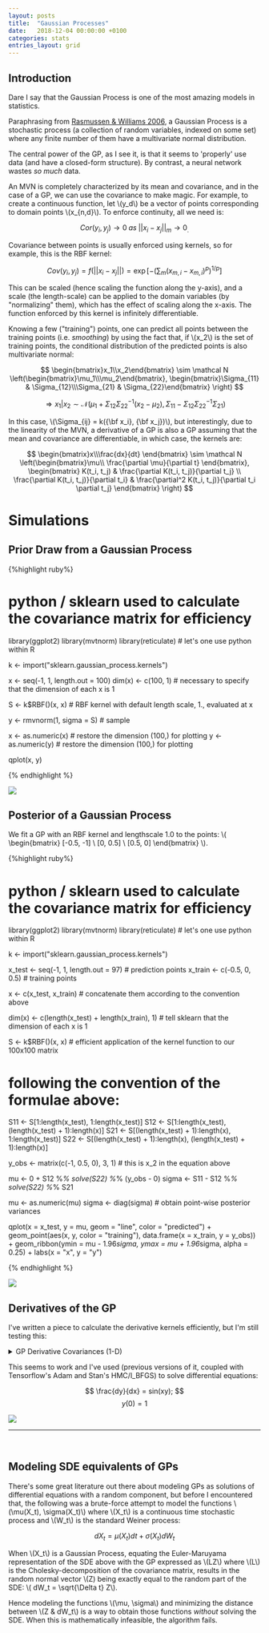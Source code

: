 ```yaml
---
layout: posts
title:  "Gaussian Processes"
date:   2018-12-04 00:00:00 +0100
categories: stats
entries_layout: grid
---
```


## Introduction

Dare I say that the Gaussian Process is one of the most amazing models in statistics.

Paraphrasing from [Rasmussen & Williams 2006](http://www.gaussianprocess.org/gpml/chapters/RW.pdf), a Gaussian Process is a stochastic process (a collection of random variables, indexed on some set) where any finite number of them have a multivariate normal distribution.

The central power of the GP, as I see it, is that it seems to 'properly' use data (and have a closed-form structure). By contrast, a neural network wastes _so much_ data.

An MVN is completely characterized by its mean and covariance, and in the case of a GP, we can use the covariance to make magic. For example, to create a continuous function, let \\(y_d\\) be a vector of points corresponding to domain points \\(x_{n,d}\\). To enforce continuity, all we need is:

$$ Cor(y_i, y_j) \to 0 \; as \;||x_{i} - x_j||_m \to 0_. $$

Covariance between points is usually enforced using kernels, so for example, this is the RBF kernel:

$$ Cov(y_i, y_j) = f(||x_{i} - x_j||) = \exp \left[ -\left( \sum_m (x_{m, i} - x_{m, i})^p \right)^{1/p} \right] $$

This can be scaled (hence scaling the function along the y-axis), and a scale (the length-scale) can be applied to the domain variables (by "normalizing" them), which has the effect of scaling along the x-axis. The function enforced by this kernel is infinitely differentiable.

Knowing a few ("training") points, one can predict all points between the training points (i.e. _smoothing_) by using the fact that, if \\(x_2\\) is the set of training points, the conditional distribution of the predicted points is also multivariate normal:

$$ \begin{bmatrix}x_1\\x_2\end{bmatrix} \sim \mathcal N \left(\begin{bmatrix}\mu_1\\\mu_2\end{bmatrix}, \begin{bmatrix}\Sigma_{11} & \Sigma_{12}\\\Sigma_{21} & \Sigma_{22}\end{bmatrix} \right) $$


$$ \Rightarrow x_1|x_2 \sim \mathcal N \left( \mu_1 + \Sigma_{12}\Sigma_{22}^{-1}(x_2 - \mu_2), \Sigma_{11} - \Sigma_{12}\Sigma_{22}^{-1}\Sigma_{21} \right) $$

In this case, \\(\Sigma_{ij} = k({\bf x_i}, {\bf x_j})\\), but interestingly, due to the linearity of the MVN, a derivative of a GP is also a GP assuming that the mean and covariance are differentiable, in which case, the kernels are:

$$ \begin{bmatrix}x\\\frac{dx}{dt} \end{bmatrix} \sim \mathcal N \left(\begin{bmatrix}\mu\\ \frac{\partial \mu}{\partial t} \end{bmatrix}, \begin{bmatrix} K(t_i, t_j) & \frac{\partial K(t_i, t_j)}{\partial t_j} \\ \frac{\partial K(t_i, t_j)}{\partial t_i} & \frac{\partial^2 K(t_i, t_j)}{\partial t_i \partial t_j} \end{bmatrix} \right) $$

# Simulations

## Prior Draw from a Gaussian Process

{%highlight ruby%}

# python / sklearn used to calculate the covariance matrix for efficiency

library(ggplot2)
library(mvtnorm)
library(reticulate) # let's one use python within R

k <- import("sklearn.gaussian_process.kernels")

x <- seq(-1, 1, length.out = 100)
dim(x) <- c(100, 1) # necessary to specify that the dimension of each x is 1

S <- k$RBF()(x, x) # RBF kernel with default length scale, 1., evaluated at x

y <- rmvnorm(1, sigma = S) # sample

x <- as.numeric(x) # restore the dimension (100,) for plotting
y <- as.numeric(y) # restore the dimension (100,) for plotting

qplot(x, y)

{% endhighlight %}

<img src="/images/prdrw.png">

## Posterior of a Gaussian Process

We fit a GP with an RBF kernel and lengthscale 1.0 to the points: \\( \begin{bmatrix} [-0.5, -1] \\ [0, 0.5] \\ [0.5, 0] \end{bmatrix} \\).

{%highlight ruby%}

# python / sklearn used to calculate the covariance matrix for efficiency

library(ggplot2)
library(mvtnorm)
library(reticulate) # let's one use python within R

k <- import("sklearn.gaussian_process.kernels")

x_test <- seq(-1, 1, length.out = 97) # prediction points
x_train <- c(-0.5, 0, 0.5)             # training points

x <- c(x_test, x_train) # concatenate them according to the convention above

dim(x) <- c(length(x_test) + length(x_train), 1) # tell sklearn that the dimension of each x is 1

S <- k$RBF()(x, x) # efficient application of the kernel function to our 100x100 matrix

# following the convention of the formulae above:

S11 <- S[1:length(x_test), 1:length(x_test)]
S12 <- S[1:length(x_test), (length(x_test) + 1):length(x)]
S21 <- S[(length(x_test) + 1):length(x), 1:length(x_test)]
S22 <- S[(length(x_test) + 1):length(x), (length(x_test) + 1):length(x)]

y_obs <- matrix(c(-1, 0.5, 0), 3, 1) # this is x_2 in the equation above

mu <- 0 + S12 %*% solve(S22) %*% (y_obs - 0)
sigma <- S11 - S12 %*% solve(S22) %*% S21

mu <- as.numeric(mu)
sigma <- diag(sigma) # obtain point-wise posterior variances

qplot(x = x_test, y = mu, geom = "line", color = "predicted") +
	geom_point(aes(x, y, color = "training"), data.frame(x = x_train, y = y_obs)) +
	geom_ribbon(ymin = mu - 1.96*sigma, ymax = mu + 1.96*sigma, alpha = 0.25) +
	labs(x = "x", y = "y")

{% endhighlight %}

<img src="/images/pstrr.png">

## Derivatives of the GP

I've written a piece to calculate the derivative kernels efficiently, but I'm still testing this:

<details>
<summary> GP Derivative Covariances (1-D) </summary>

{%highlight python%}

#!/usr/bin/env python3

from autograd import numpy as np
from autograd import elementwise_grad as egrad

def K(xi, xj):
	""" Calculates the kernel matrix

	The domain values needn't be the same.
	Currently, the only supported dimension of each value of x is one.

	Args:
		xi: Sequence of domain values corresponding to the points changing over rows.
		xj: Sequence of domain values corresponding to the points changing over columns.

	Returns:
		numpy.array corresponding to the kernel values applied over the grid (xi, xj).
	"""
	if type(xi) is not float and type(xj) is not float: # if vectorization is possible:
		xi = xi.reshape(-1, 1) # reshape as a column vector
		xj = xj.reshape(1, -1) # reshape as a row vector
	return np.exp(-np.square(xi - xj)) # return kernel calculation

def dK(xi, xj):
	""" Returns the first kernel derivative matrix w.r.t. the second index

	Args:
		xi: Sequence of domain values corresponding to the points changing over rows.
		xj: Sequence of domain values corresponding to the points changing over columns.

	Returns:
		numpy.array corresponding to the kernel derivative values applied over the grid (xi, xj).		
	"""
	gradient = np.vectorize(egrad(K, 1)) # element-wise gradient along the second index
	xi = xi.reshape(-1, 1) # xi must be a column vector
	xj = xj.reshape(1, -1) # xj must be a row vector
	return gradient(xi, xj)

def dKt(xi, xj):
	""" Returns the transpose of Kernel Derivative Matrix by explicit computation

	Args:
		xi: Sequence of domain values corresponding to the points changing over rows.
		xj: Sequence of domain values corresponding to the points changing over columns.

	Returns:
		numpy.array corresponding to the kernel derivative values applied over the grid (xj, xi).
	
	"""
	gradient = np.vectorize(egrad(K, 0)) # element-wise gradient along the first index
	xi = xi.reshape(-1, 1) # xi must be a column vector
	xj = xj.reshape(1, -1) # xj must be a row vector
	return gradient(xi, xj)

def d2K(xi, xj):
	""" Returns the second kernel derivative matrix

	Args:
		xi: Sequence of domain values corresponding to the points changing over rows.
		xj: Sequence of domain values corresponding to the points changing over columns.

	Returns:
		numpy.array corresponding to the second kernel derivative applied over the grid (xi, xj).
	
	"""
	gradient = np.vectorize(egrad(egrad(K, 1), 0)) # two derivatives are taken
	xi = xi.reshape(-1, 1) # xi must be a column vector
	xj = xj.reshape(1, -1) # xj must be a row vector
	return gradient(xi, xj)

{% endhighlight %}

</details>

This seems to work and I've used (previous versions of it, coupled with Tensorflow's Adam and Stan's HMC/l_BFGS) to solve differential equations:

$$ \frac{dy}{dx} = sin(xy); $$
$$ y(0) = 1 $$

<img src="/images/difsl.png">

---

<br>

## Modeling SDE equivalents of GPs

There's some great literature out there about modeling GPs as solutions of differential equations with a random component, but before I encountered that, the following was a brute-force attempt to model the functions \\(\mu(X_t), \sigma(X_t)\\) where \\(X_t\\) is a continuous time stochastic process and \\(W_t\\) is the standard Weiner process:

$$dX_t = \mu(X_t)dt + \sigma(X_t)dW_t$$

When \\(X_t\\) is a Gaussian Process, equating the Euler-Maruyama representation of the SDE above with the GP expressed as \\(LZ\\) where \\(L\\) is the Cholesky-decomposition of the covariance matrix, results in the random normal vector \\(Z) being exactly equal to the random part of the SDE: \\( dW_t = \sqrt{\Delta t} Z\\).

Hence modeling the functions \\(\mu, \sigma\\) and minimizing the distance between \\(Z & dW_t\\) is a way to obtain those functions _without_ solving the SDE. When this is mathematically infeasible, the algorithm fails.

